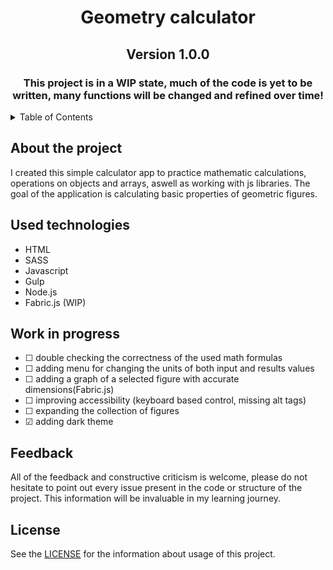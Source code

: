 
<a name="readme-top"></a>

  <h1 align="center">Geometry calculator</h1>

  <h2 align="center">Version 1.0.0</h2>

  <h3 align='center'><strong>This project is in a WIP state, much of the code is yet to be written, many functions will be changed and refined over time!</strong></h3>
   
<details>
  <summary>Table of Contents</summary>
  <ol>
    <li><a href="#about-the-project">About the project</a></li>
    <li><a href="#used-technologies">Used technologies</a></li>
    <li><a href="#work-in-progress">Work in progress</a></li>
    <li><a href="#license">License</a></li>
  </ol>
</details>

## About the project

I created this simple calculator app to practice mathematic calculations, operations on objects and arrays, aswell as working with js libraries.
The goal of the application is calculating basic properties of geometric figures.

## Used technologies

  <ul>
    <li>HTML</li>
    <li>SASS</li>
    <li>Javascript</li>
    <li>Gulp</li>
    <li>Node.js</li>
    <li>Fabric.js (WIP)</li>
  </ul>

## Work in progress

 <ul>
   <li>☐ double checking the correctness of the used math formulas</li>
   <li>☐ adding menu for changing the units of both input and results values </li>
   <li>☐ adding a graph of a selected figure with accurate dimensions(Fabric.js)</li>
   <li>☐ improving accessibility (keyboard based control, missing alt tags)</li>
   <li>☐ expanding the collection of figures</li>
   <li>☑ adding dark theme</li>
  </ul>

## Feedback

All of the feedback and constructive criticism is welcome, please do not hesitate to point out every issue present in the code or structure of the project. This information will be invaluable in my learning journey.

## License

See the [LICENSE](LICENSE.md) for the information about usage of this project.

  







